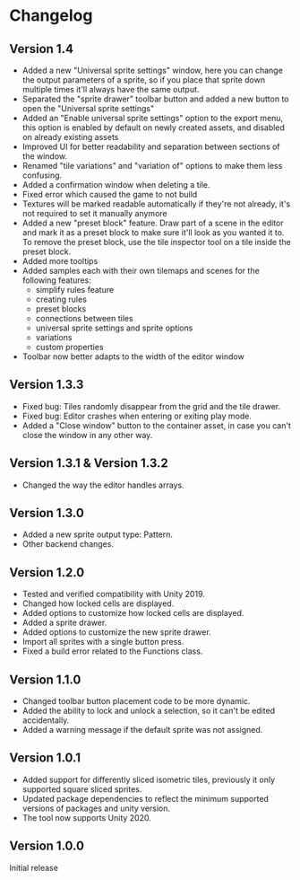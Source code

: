 # <!-- {docsify-ignore} -->
# Changelog

## Version 1.4

- Added a new "Universal sprite settings" window, here you can change the output parameters of a sprite, so if you place that sprite down multiple times it'll always have the same output.
- Separated the "sprite drawer" toolbar button and added a new button to open the "Universal sprite settings"
- Added an "Enable universal sprite settings" option to the export menu, this option is enabled by default on newly created assets, and disabled on already existing assets
- Improved UI for better readability and separation between sections of the window.
- Renamed "tile variations" and "variation of" options to make them less confusing.
- Added a confirmation window when deleting a tile.
- Fixed error which caused the game to not build
- Textures will be marked readable automatically if they're not already, it's not required to set it manually anymore
- Added a new "preset block" feature. Draw part of a scene in the editor and mark it as a preset block to make sure it'll look as you wanted it to. To remove the preset block, use the tile inspector tool on a tile inside the preset block.
- Added more tooltips
- Added samples each with their own tilemaps and scenes for the following features:
    - simplify rules feature
    - creating rules
    - preset blocks
    - connections between tiles
    - universal sprite settings and sprite options
    - variations
    - custom properties
- Toolbar now better adapts to the width of the editor window

## Version 1.3.3

- Fixed bug: Tiles randomly disappear from the grid and the tile drawer.
- Fixed bug: Editor crashes when entering or exiting play mode.
- Added a "Close window" button to the container asset, in case you can't close the window in any other way.

## Version 1.3.1 & Version 1.3.2

- Changed the way the editor handles arrays.

## Version 1.3.0

- Added a new sprite output type: Pattern.
- Other backend changes.

## Version 1.2.0

- Tested and verified compatibility with Unity 2019.
- Changed how locked cells are displayed.
- Added options to customize how locked cells are displayed.
- Added a sprite drawer.
- Added options to customize the new sprite drawer.
- Import all sprites with a single button press.
- Fixed a build error related to the Functions class.

## Version 1.1.0

- Changed toolbar button placement code to be more dynamic.
- Added the ability to lock and unlock a selection, so it can't be edited accidentally.
- Added a warning message if the default sprite was not assigned.

## Version 1.0.1

- Added support for differently sliced isometric tiles, previously it only supported square sliced sprites.
- Updated package dependencies to reflect the minimum supported versions of packages and unity version.
- The tool now supports Unity 2020.

## Version 1.0.0

Initial release


<!-- {docsify-ignore} 

# Possible upcoming features
- Replace hide sprites option with tile highlighting instead
- Add an option to treat parent tiles as a separate tile, but still transfer their rules over
- Add a button to the tile settings to export that tile as either a custom tile or a default rule tile
- Add a confirmation screen for deleting a tile
- Option to set the animation start frame to a random frame, so the animation wouldn't be in sync with every tile. This would be determined based on a seed.
- Gridcell configuration picker tool
- An option to bump up the priority of the rule
- Ability to add tags to tiles and add variations based on those tags

-->
